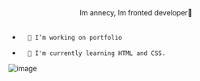<div align="center">Im annecy, Im fronted developer🎃</div> <br> 
  

-       🐧 I’m working on portfolio
  

-       🌱 I'm currently learning HTML and CSS. 


![image](https://github.com/user-attachments/assets/882c9950-846e-405f-9626-2d3c33fe11dc)


<br/>  

